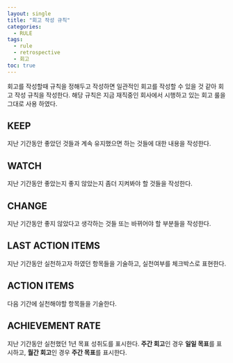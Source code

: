 ```yaml
---
layout: single
title: "회고 작성 규칙"
categories:
  - RULE
tags:
  - rule
  - retrospective
  - 회고
toc: true
---
```


회고를 작성할때 규칙을 정해두고 작성하면 일관적인 회고를 작성할 수 있을 것 같아 회고 작성 규칙을 작성한다. 해당 규칙은 지금 재직중인 회사에서 시행하고 있는 회고 룰을 그대로 사용 하였다.

## KEEP

지난 기간동안 좋았던 것들과 계속 유지했으면 하는 것들에 대한 내용을 작성한다.

## WATCH

지난 기간동안 좋았는지 좋지 않았는지 좀더 지켜봐야 할 것들을 작성한다.

## CHANGE

지난 기간동안 좋지 않았다고 생각하는 것들 또는 바뀌어야 할 부분들을 작성한다.

## LAST ACTION ITEMS

지난 기간동안 실천하고자 하였던 항목들을 기술하고, 실천여부를 체크박스로 표현한다.

## ACTION ITEMS

다음 기간에 실천해야할 항목들을 기술한다.

## ACHIEVEMENT RATE

지난 기간동안 실천했던 1년 목표 성취도를 표시한다.
**주간 회고**인 경우 **일일 목표**를 표시하고, **월간 회고**인 경우 **주간 목표**를 표시한다.
